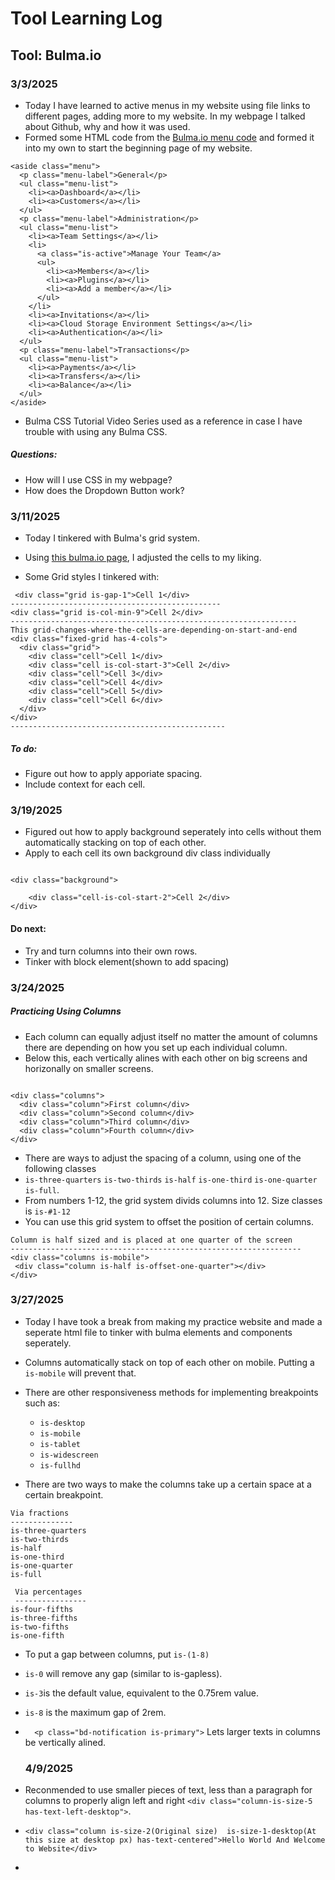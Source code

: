 # Tool Learning Log
## Tool: **Bulma.io**


### 3/3/2025
* Today I have learned to active menus in my website using file links to different pages, adding more to my website. In my webpage I talked about Github, why and how it was used.
* Formed some HTML code from the <a href="https://bulma.io/documentation/components/menu/"> Bulma.io menu code</a> and formed it into my own to start the beginning page of my website.

```
<aside class="menu">
  <p class="menu-label">General</p>
  <ul class="menu-list">
    <li><a>Dashboard</a></li>
    <li><a>Customers</a></li>
  </ul>
  <p class="menu-label">Administration</p>
  <ul class="menu-list">
    <li><a>Team Settings</a></li>
    <li>
      <a class="is-active">Manage Your Team</a>
      <ul>
        <li><a>Members</a></li>
        <li><a>Plugins</a></li>
        <li><a>Add a member</a></li>
      </ul>
    </li>
    <li><a>Invitations</a></li>
    <li><a>Cloud Storage Environment Settings</a></li>
    <li><a>Authentication</a></li>
  </ul>
  <p class="menu-label">Transactions</p>
  <ul class="menu-list">
    <li><a>Payments</a></li>
    <li><a>Transfers</a></li>
    <li><a>Balance</a></li>
  </ul>
</aside>
```
* Bulma CSS Tutorial Video Series used as a reference in case I have trouble with using any Bulma CSS.
##### Questions:
* How will I use CSS in my webpage?
* How does the Dropdown Button work?

### 3/11/2025

* Today I tinkered with Bulma's grid system.
* Using <a href="https://bulma.io/documentation/grid/playground/">this bulma.io page</a>, I adjusted the cells to my liking.

* Some Grid styles I tinkered with: 

```
 <div class="grid is-gap-1">Cell 1</div>
-----------------------------------------------
<div class="grid is-col-min-9">Cell 2</div>
----------------------------------------------------------------
This grid-changes-where-the-cells-are-depending-on-start-and-end
<div class="fixed-grid has-4-cols">
  <div class="grid">
    <div class="cell">Cell 1</div>
    <div class="cell is-col-start-3">Cell 2</div>
    <div class="cell">Cell 3</div>
    <div class="cell">Cell 4</div>
    <div class="cell">Cell 5</div>
    <div class="cell">Cell 6</div>
  </div>
</div>
------------------------------------------------
```


##### To do:

* Figure out how to apply apporiate spacing.
* Include context for each cell.
  

### 3/19/2025

* Figured out how to apply background seperately into cells without them automatically stacking on top of each other.
* Apply to each cell its own background div class individually


```
   
<div class="background">
  
    <div class="cell-is-col-start-2">Cell 2</div>
</div>

```
#### Do next: 
* Try and turn columns into their own rows.
* Tinker with block element(shown to add spacing) 


### 3/24/2025

##### Practicing Using Columns

* Each column can equally adjust itself no matter the amount of columns there are depending on how you set up each individual column.
* Below this, each vertically alines with each other on big screens and horizonally on smaller screens. 

```

<div class="columns">
  <div class="column">First column</div>
  <div class="column">Second column</div>
  <div class="column">Third column</div>
  <div class="column">Fourth column</div>
</div>

```

* There are ways to adjust the spacing of a column, using one of the following classes
* `is-three-quarters` `is-two-thirds` `is-half` `is-one-third` `is-one-quarter` `is-full`.
* From numbers 1-12, the grid system divids columns into 12. Size classes is `is-#1-12`
* You can use this grid system to offset the position of certain columns.

 ```
Column is half sized and is placed at one quarter of the screen
-----------------------------------------------------------------
<div class="columns is-mobile">
  <div class="column is-half is-offset-one-quarter"></div>
</div>
```

### 3/27/2025

* Today I have took a break from making my practice website and made a seperate html file to tinker with bulma elements and components seperately.
* Columns automatically stack on top of each other on mobile. Putting a `is-mobile` will prevent that.
* There are other responsiveness methods for implementing breakpoints such as:


  - `is-desktop`
  - `is-mobile`
  - `is-tablet`
  - `is-widescreen`
  - `is-fullhd`


* There are two ways to make the columns take up a certain space at a certain breakpoint.

 
 ```
Via fractions
--------------
is-three-quarters
is-two-thirds
is-half
is-one-third
is-one-quarter
is-full
```
 
```
 Via percentages
 ----------------
is-four-fifths
is-three-fifths
is-two-fifths
is-one-fifth
```



* To put a gap between columns, put `is-(1-8)`
* `is-0` will remove any gap (similar to is-gapless).
* `is-3`is the default value, equivalent to the 0.75rem value.
* `is-8` is the maximum gap of 2rem.

* `  <p class="bd-notification is-primary">` Lets larger texts in columns be vertically alined.



  ### 4/9/2025
* Reconmended to use smaller pieces of text, less than a paragraph for columns to properly align left and right `<div class="column-is-size-5 has-text-left-desktop">`.
* `<div class="column is-size-2(Original size)  is-size-1-desktop(At this size at desktop px) has-text-centered">Hello World And Welcome to Website</div>`

* 
